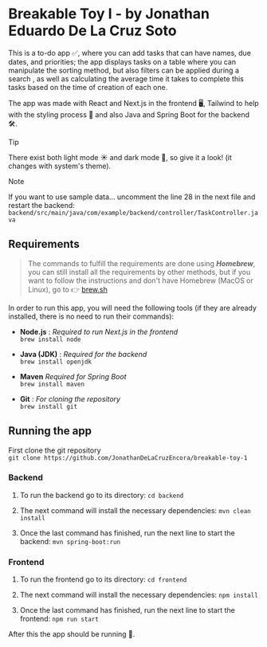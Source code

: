 # Breakable Toy I - by Jonathan Eduardo De La Cruz Soto

This is a to-do app ✅, where you can add tasks that can have names, due dates, and priorities; the app displays tasks on a table where you can manipulate the sorting method, but also filters can be applied during a search , as well as calculating the average time it takes to complete this tasks based on the time of creation of each one.

The app was made with React and Next.js in the frontend 🖥️, Tailwind to help with the styling process 🎨 and also Java and Spring Boot for the backend 🛠️.

> [!TIP]
> There exist both light mode ☀️ and dark mode 🌙, so give it a look! (it changes with system's theme).

> [!NOTE]
> If you want to use sample data... uncomment the line 28 in the next file and restart the backend: `backend/src/main/java/com/example/backend/controller/TaskController.java`

## Requirements

> The commands to fulfill the requirements are done using **_Homebrew_**, you can still install all the requirements by other methods, but if you want to follow the instructions and don't have Homebrew (MacOS or Linux), go to 👉 [brew.sh](https://brew.sh)

In order to run this app, you will need the following tools (if they are already installed, there is no need to run their commands):

- **Node.js** : _Required to run Next.js in the frontend<br>_
  `brew install node`

- **Java (JDK)** : _Required for the backend<br>_
  `brew install openjdk`

- **Maven**
  _Required for Spring Boot <br>_
  `brew install maven`

- **Git** : _For cloning the repository<br>_
  `brew install git`

## Running the app

First clone the git repository <br>
`git clone https://github.com/JonathanDeLaCruzEncora/breakable-toy-1`

### Backend

1. To run the backend go to its directory:
   `cd backend`

2. The next command will install the necessary dependencies:
   `mvn clean install`

3. Once the last command has finished, run the next line to start the backend:
   `mvn spring-boot:run`

### Frontend

1. To run the frontend go to its directory:
   `cd frontend`

2. The next command will install the necessary dependencies:
   `npm install`

3. Once the last command has finished, run the next line to start the frontend:
   `npm run start`

After this the app should be running 🙏.
